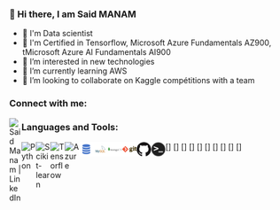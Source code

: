 ### 👋 Hi there, I am Said MANAM
- 🌱 I'm Data scientist
- 🌱 I'm Certified in Tensorflow, Microsoft Azure Fundamentals AZ900, tMicrosoft Azure AI Fundamentals AI900 
- 👀 I’m interested in new technologies
- 🌱 I’m currently learning AWS
- 💞️ I’m looking to collaborate on Kaggle compétitions with a team

### Connect with me:

[<img align="left" alt="Said Manam | LinkedIn" width="22px" src="https://cdn.jsdelivr.net/npm/simple-icons@v3/icons/linkedin.svg" />][linkedin]

</details>

[linkedin]: www.linkedin.com/in/said-manam



### Languages and Tools:

[<img align="left" alt="Python" width="26px" src="https://python.sdv.univ-paris-diderot.fr/img/logo_python.png" />]
[<img align="left" alt="Scikit-learn" width="26px" src="https://upload.wikimedia.org/wikipedia/commons/thumb/0/05/Scikit_learn_logo_small.svg/langfr-1024px-Scikit_learn_logo_small.svg.png" />]
[<img align="left" alt="Tensorflow" width="26px" src="https://camo.githubusercontent.com/aeb4f612bd9b40d81c62fcbebd6db44a5d4344b8b962be0138817e18c9c06963/68747470733a2f2f7777772e74656e736f72666c6f772e6f72672f696d616765732f74665f6c6f676f5f686f72697a6f6e74616c2e706e67" />]
[<img align="left" alt="Azure" width="26px" src="https://play-lh.googleusercontent.com/TckA-A_COVAujJtzvpgGhwVkkYCBEDbZe-GLaA9kVbZra1Vcoy7oPXCUG3y0GP2AZg=s180" />]
[<img align="left" alt="SQL" width="26px" src="https://raw.githubusercontent.com/github/explore/80688e429a7d4ef2fca1e82350fe8e3517d3494d/topics/sql/sql.png" />]
[<img align="left" alt="MySQL" width="26px" src="https://raw.githubusercontent.com/github/explore/80688e429a7d4ef2fca1e82350fe8e3517d3494d/topics/mysql/mysql.png" />]
[<img align="left" alt="MongoDB" width="26px" src="https://raw.githubusercontent.com/github/explore/80688e429a7d4ef2fca1e82350fe8e3517d3494d/topics/mongodb/mongodb.png" />]
[<img align="left" alt="Git" width="26px" src="https://raw.githubusercontent.com/github/explore/80688e429a7d4ef2fca1e82350fe8e3517d3494d/topics/git/git.png" />]
[<img align="left" alt="GitHub" width="26px" src="https://raw.githubusercontent.com/github/explore/78df643247d429f6cc873026c0622819ad797942/topics/github/github.png" />]
[<img align="left" alt="Terminal" width="26px" src="https://raw.githubusercontent.com/github/explore/80688e429a7d4ef2fca1e82350fe8e3517d3494d/topics/terminal/terminal.png" />]






<!---
SaidMANAM/SaidMANAM is a ✨ special ✨ repository because its `README.md` (this file) appears on your GitHub profile.
You can click the Preview link to take a look at your changes.
--->
